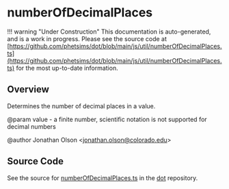 # numberOfDecimalPlaces

!!! warning "Under Construction"
    This documentation is auto-generated, and is a work in progress. Please see the source code at
    [https://github.com/phetsims/dot/blob/main/js/util/numberOfDecimalPlaces.ts](https://github.com/phetsims/dot/blob/main/js/util/numberOfDecimalPlaces.ts) for the most up-to-date information.

## Overview

Determines the number of decimal places in a value.

@param value - a finite number, scientific notation is not supported for decimal numbers

@author Jonathan Olson &lt;jonathan.olson@colorado.edu&gt;



## Source Code

See the source for [numberOfDecimalPlaces.ts](https://github.com/phetsims/dot/blob/main/js/util/numberOfDecimalPlaces.ts) in the [dot](https://github.com/phetsims/dot) repository.
